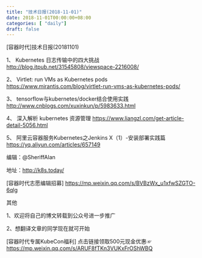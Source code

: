 ```yaml
--- 
title: "技术日报(2018-11-01)" 
date: 2018-11-01T00:00:00+08:00
categories: [ "daily"]
draft: false
---
```

[容器时代]技术日报(20181101)
	
  1、   Kubernetes 日志传输中的四大挑战
		  http://blog.itpub.net/31545808/viewspace-2216008/    
      
  2、    Virtlet: run VMs as Kubernetes pods
	     https://www.mirantis.com/blog/virtlet-run-vms-as-kubernetes-pods/
        
  3、    tensorflow与kubernetes/docker结合使用实践 
 		   http://www.cnblogs.com/xuxinkun/p/5983633.html
    
  4、	   深入解析 kubernetes 资源管理 
		   https://www.liangzl.com/get-article-detail-5056.html
       
  5、    阿里云容器服务Kubernetes之Jenkins X（1）-安装部署实践篇
		   https://yq.aliyun.com/articles/657149
       
编辑：@SheriffAlan

地址：http://k8s.today/

[容器时代志愿编辑招募] https://mp.weixin.qq.com/s/BVBzWx_u1xfwSZGTO-6qlg

其他

1、欢迎将自己的博文转载到公众号进一步推广

2、想翻译文章的同学现在就可开始

[容器时代专属KubeCon福利] 点击链接领取500元现金优惠☞ https://mp.weixin.qq.com/s/ARUF8fTKn3VUKxFrOShWBQ

